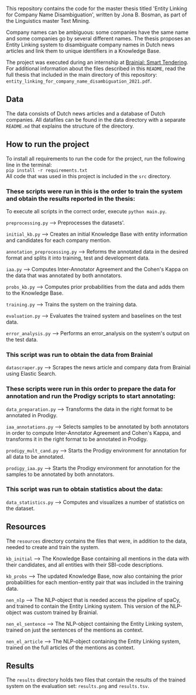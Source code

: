 This repository contains the code for the master thesis titled 'Entity Linking for Company Name Disambiguation', written by Jona B. Bosman, as part of the Linguistics master Text Mining.

Company names can be ambiguous: some companies have the same name and some companies go by several different names. The thesis proposes an Entity Linking system to disambiguate company names in Dutch news articles and link them to unique identifiers in a Knowledge Base.

The project was executed during an internship at [Brainial: Smart Tendering](https://brainial.com/). For additional information about the files described in this `README`, read the full thesis that included in the main directory of this repository: `entity_linking_for_company_name_disambiguation_2021.pdf`.

## Data
The data consists of Dutch news articles and a database of Dutch companies. All datafiles can be found in the data directory with a separate `README.md` that explains the structure of the directory. 

## How to run the project
To install all requirements to run the code for the project, run the following line in the terminal:\
`pip install -r requirements.txt`\
All code that was used in this project is included in the `src` directory.

### These scripts were run in this is the order to train the system and obtain the results reported in the thesis:

To execute all scripts in the correct order, execute `python main.py`.

`preprocessing.py` --> Preprocesses the datasets'.

`initial_kb.py` --> Creates an initial Knowledge Base with entity information and candidates for each company mention.

`annotation_preprocessing.py` --> Reforms the annotated data in the desired format and splits it into training, test and development data.

`iaa.py` --> Computes Inter-Annotator Agreement and the Cohen's Kappa on the data that was annotated by both annotators.

`probs_kb.py` --> Computes prior probabilities from the data and adds them to the Knowledge Base.

`training.py` --> Trains the system on the training data.

`evaluation.py` --> Evaluates the trained system and baselines on the test data.

`error_analysis.py` --> Performs an error_analysis on the system's output on the test data.

### This script was run to obtain the data from Brainial
`datascraper.py` --> Scrapes the news article and company data from Brainial using Elastic Search.

### These scripts were run in this order to prepare the data for annotation and run the Prodigy scripts to start annotating:
`data_preparation.py` --> Transforms the data in the right format to be annotated in Prodigy.

`iaa_annotations.py` --> Selects samples to be annotated by both annotators in order to compute Inter-Annotator Agreement and Cohen's Kappa, and transforms it in the right format to be annotated in Prodigy.

`prodigy_mult_cand.py` --> Starts the Prodigy environment for annotation for all data to be annotated.

`prodigy_iaa.py` --> Starts the Prodigy environment for annotation for the samples to be annotated by both annotators.

### This script was run to obtain statistics about the data:
`data_statistics.py` --> Computes and visualizes a number of statistics on the dataset.

## Resources
The `resources` directory contains the files that were, in addition to the data, needed to create and train the system. 

`kb_initial` --> The Knowledge Base containing all mentions in the data with their candidates, and all entities with their SBI-code descriptions.

`kb_probs` --> The updated Knowledge Base, now also containing the prior probabilities for each mention-entity pair that was included in the training data.

`nen_nlp` --> The NLP-object that is needed access the pipeline of spaCy, and trained to contain the Entity Linking system. This version of the NLP-object was custom trained by Brainial.

`nen_el_sentence` --> The NLP-object containing the Entity Linking system, trained on just the sentences of the mentions as context.

`nen_el_article` --> The NLP-object containing the Entity Linking system, trained on the full articles of the mentions as context.

## Results
The `results` directory holds two files that contain the results of the trained system on the evaluation set: `results.png` and `results.tsv`.

